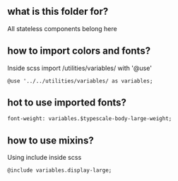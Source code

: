 ## what is this folder for?

All stateless components belong here

## how to import colors and fonts?

Inside scss import /utilities/variables/ with '@use'

```
@use '../../utilities/variables/ as variables;
```

## hot to use imported fonts?

```
font-weight: variables.$typescale-body-large-weight;
```

## how to use mixins?

Using include inside scss

```
@include variables.display-large;
```
